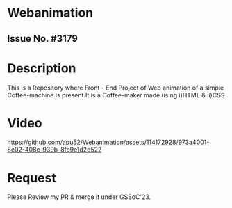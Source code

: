 # Webanimation
<h2>Issue No. #3179</h2>

# Description
This is a Repository where Front - End Project of Web animation of a simple Coffee-machine is present.It is a Coffee-maker made using 
i)HTML & 
ii)CSS

# Video
https://github.com/apu52/Webanimation/assets/114172928/973a4001-8e02-408c-939b-8fe9e1d2d522

# Request
Please Review my PR & merge it under GSSoC'23.
